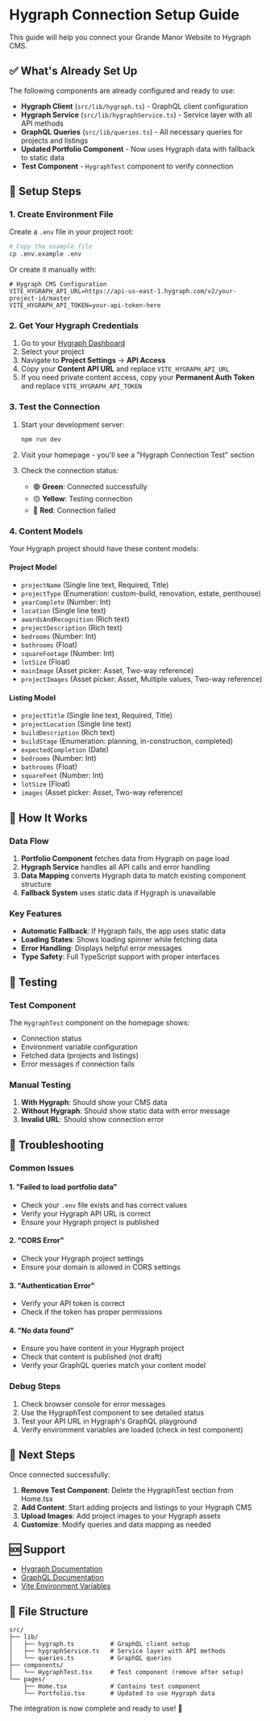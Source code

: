 # Hygraph Connection Setup Guide

This guide will help you connect your Grande Manor Website to Hygraph CMS.

## ✅ What's Already Set Up

The following components are already configured and ready to use:

- **Hygraph Client** (`src/lib/hygraph.ts`) - GraphQL client configuration
- **Hygraph Service** (`src/lib/hygraphService.ts`) - Service layer with all API methods
- **GraphQL Queries** (`src/lib/queries.ts`) - All necessary queries for projects and listings
- **Updated Portfolio Component** - Now uses Hygraph data with fallback to static data
- **Test Component** - `HygraphTest` component to verify connection

## 🔧 Setup Steps

### 1. Create Environment File

Create a `.env` file in your project root:

```bash
# Copy the example file
cp .env.example .env
```

Or create it manually with:

```env
# Hygraph CMS Configuration
VITE_HYGRAPH_API_URL=https://api-us-east-1.hygraph.com/v2/your-project-id/master
VITE_HYGRAPH_API_TOKEN=your-api-token-here
```

### 2. Get Your Hygraph Credentials

1. Go to your [Hygraph Dashboard](https://app.hygraph.com)
2. Select your project
3. Navigate to **Project Settings** → **API Access**
4. Copy your **Content API URL** and replace `VITE_HYGRAPH_API_URL`
5. If you need private content access, copy your **Permanent Auth Token** and replace `VITE_HYGRAPH_API_TOKEN`

### 3. Test the Connection

1. Start your development server:

   ```bash
   npm run dev
   ```

2. Visit your homepage - you'll see a "Hygraph Connection Test" section
3. Check the connection status:
   - 🟢 **Green**: Connected successfully
   - 🟡 **Yellow**: Testing connection
   - 🔴 **Red**: Connection failed

### 4. Content Models

Your Hygraph project should have these content models:

#### Project Model

- `projectName` (Single line text, Required, Title)
- `projectType` (Enumeration: custom-build, renovation, estate, penthouse)
- `yearComplete` (Number: Int)
- `location` (Single line text)
- `awardsAndRecognition` (Rich text)
- `projectDescription` (Rich text)
- `bedrooms` (Number: Int)
- `bathrooms` (Float)
- `squareFootage` (Number: Int)
- `lotSize` (Float)
- `mainImage` (Asset picker: Asset, Two-way reference)
- `projectImages` (Asset picker: Asset, Multiple values, Two-way reference)

#### Listing Model

- `projectTitle` (Single line text, Required, Title)
- `projectLocation` (Single line text)
- `buildDescription` (Rich text)
- `buildStage` (Enumeration: planning, in-construction, completed)
- `expectedCompletion` (Date)
- `bedrooms` (Number: Int)
- `bathrooms` (Float)
- `squareFeet` (Number: Int)
- `lotSize` (Float)
- `images` (Asset picker: Asset, Two-way reference)

## 🚀 How It Works

### Data Flow

1. **Portfolio Component** fetches data from Hygraph on page load
2. **Hygraph Service** handles all API calls and error handling
3. **Data Mapping** converts Hygraph data to match existing component structure
4. **Fallback System** uses static data if Hygraph is unavailable

### Key Features

- **Automatic Fallback**: If Hygraph fails, the app uses static data
- **Loading States**: Shows loading spinner while fetching data
- **Error Handling**: Displays helpful error messages
- **Type Safety**: Full TypeScript support with proper interfaces

## 🧪 Testing

### Test Component

The `HygraphTest` component on the homepage shows:

- Connection status
- Environment variable configuration
- Fetched data (projects and listings)
- Error messages if connection fails

### Manual Testing

1. **With Hygraph**: Should show your CMS data
2. **Without Hygraph**: Should show static data with error message
3. **Invalid URL**: Should show connection error

## 🔧 Troubleshooting

### Common Issues

#### 1. "Failed to load portfolio data"

- Check your `.env` file exists and has correct values
- Verify your Hygraph API URL is correct
- Ensure your Hygraph project is published

#### 2. "CORS Error"

- Check your Hygraph project settings
- Ensure your domain is allowed in CORS settings

#### 3. "Authentication Error"

- Verify your API token is correct
- Check if the token has proper permissions

#### 4. "No data found"

- Ensure you have content in your Hygraph project
- Check that content is published (not draft)
- Verify your GraphQL queries match your content model

### Debug Steps

1. Check browser console for error messages
2. Use the HygraphTest component to see detailed status
3. Test your API URL in Hygraph's GraphQL playground
4. Verify environment variables are loaded (check in test component)

## 📝 Next Steps

Once connected successfully:

1. **Remove Test Component**: Delete the HygraphTest section from Home.tsx
2. **Add Content**: Start adding projects and listings to your Hygraph CMS
3. **Upload Images**: Add project images to your Hygraph assets
4. **Customize**: Modify queries and data mapping as needed

## 🆘 Support

- [Hygraph Documentation](https://hygraph.com/docs)
- [GraphQL Documentation](https://graphql.org/learn/)
- [Vite Environment Variables](https://vitejs.dev/guide/env-and-mode.html)

## 📁 File Structure

```
src/
├── lib/
│   ├── hygraph.ts          # GraphQL client setup
│   ├── hygraphService.ts   # Service layer with API methods
│   └── queries.ts          # GraphQL queries
├── components/
│   └── HygraphTest.tsx     # Test component (remove after setup)
└── pages/
    ├── Home.tsx            # Contains test component
    └── Portfolio.tsx       # Updated to use Hygraph data
```

The integration is now complete and ready to use! 🎉
